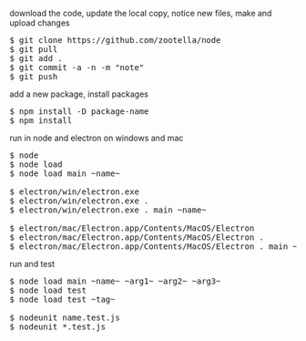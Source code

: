 
download the code, update the local copy, notice new files, make and upload changes
<pre>
$ git clone https://github.com/zootella/node
$ git pull
$ git add .
$ git commit -a -n -m "note"
$ git push
</pre>

add a new package, install packages
<pre>
$ npm install -D package-name
$ npm install
</pre>

run in node and electron on windows and mac
<pre>
$ node
$ node load
$ node load main ~name~

$ electron/win/electron.exe
$ electron/win/electron.exe .
$ electron/win/electron.exe . main ~name~

$ electron/mac/Electron.app/Contents/MacOS/Electron
$ electron/mac/Electron.app/Contents/MacOS/Electron .
$ electron/mac/Electron.app/Contents/MacOS/Electron . main ~name~
</pre>

run and test
<pre>
$ node load main ~name~ ~arg1~ ~arg2~ ~arg3~
$ node load test
$ node load test ~tag~

$ nodeunit name.test.js
$ nodeunit *.test.js
</pre>